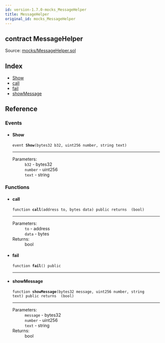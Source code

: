 ```yaml
---
id: version-1.7.0-mocks_MessageHelper
title: MessageHelper
original_id: mocks_MessageHelper
---
```


<div class="contract-doc"><div class="contract"><h2 class="contract-header"><span class="contract-kind">contract</span> MessageHelper</h2><div class="source">Source: <a href="https://github.com/OpenZeppelin/zeppelin-solidity/blob/v1.7.0/contracts/mocks/MessageHelper.sol" target="_blank">mocks/MessageHelper.sol</a></div></div><div class="index"><h2>Index</h2><ul><li><a href="mocks_MessageHelper.html#Show">Show</a></li><li><a href="mocks_MessageHelper.html#call">call</a></li><li><a href="mocks_MessageHelper.html#fail">fail</a></li><li><a href="mocks_MessageHelper.html#showMessage">showMessage</a></li></ul></div><div class="reference"><h2>Reference</h2><div class="events"><h3>Events</h3><ul><li><div class="item event"><span id="Show" class="anchor-marker"></span><h4 class="name">Show</h4><div class="body"><code class="signature">event <strong>Show</strong><span>(bytes32 b32, uint256 number, string text) </span></code><hr/><dl><dt><span class="label-parameters">Parameters:</span></dt><dd><div><code>b32</code> - bytes32</div><div><code>number</code> - uint256</div><div><code>text</code> - string</div></dd></dl></div></div></li></ul></div><div class="functions"><h3>Functions</h3><ul><li><div class="item function"><span id="call" class="anchor-marker"></span><h4 class="name">call</h4><div class="body"><code class="signature">function <strong>call</strong><span>(address to, bytes data) </span><span>public </span><span>returns  (bool) </span></code><hr/><dl><dt><span class="label-parameters">Parameters:</span></dt><dd><div><code>to</code> - address</div><div><code>data</code> - bytes</div></dd><dt><span class="label-return">Returns:</span></dt><dd>bool</dd></dl></div></div></li><li><div class="item function"><span id="fail" class="anchor-marker"></span><h4 class="name">fail</h4><div class="body"><code class="signature">function <strong>fail</strong><span>() </span><span>public </span></code><hr/></div></div></li><li><div class="item function"><span id="showMessage" class="anchor-marker"></span><h4 class="name">showMessage</h4><div class="body"><code class="signature">function <strong>showMessage</strong><span>(bytes32 message, uint256 number, string text) </span><span>public </span><span>returns  (bool) </span></code><hr/><dl><dt><span class="label-parameters">Parameters:</span></dt><dd><div><code>message</code> - bytes32</div><div><code>number</code> - uint256</div><div><code>text</code> - string</div></dd><dt><span class="label-return">Returns:</span></dt><dd>bool</dd></dl></div></div></li></ul></div></div></div>

